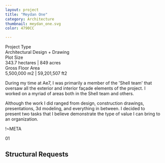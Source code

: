 ```yaml
---
layout: project
title: "Meydan One"
category: Architecture
thumbnail: meydan_one.svg
color: 4790CC

---
```


<div class="project-metadata grid-x">
  <div class="metadata-object cell small-8 grid-x">
    <div class="metadata-title cell small-6">
      Project Type
    </div>
    <div class="metadata-value cell small-6">
      Architectural Design + Drawing
    </div>
  </div>
  <div class="metadata-object cell small-8 grid-x">
    <div class="metadata-title cell small-6">
      Plot Size
    </div>
    <div class="metadata-value cell small-6">
      343.7 hectares | 849 acres
    </div>
  </div>
  <div class="metadata-object cell small-8 grid-x">
    <div class="metadata-title cell small-6">
      Gross Floor Area
    </div>
    <div class="metadata-value cell small-6">
      5,500,000 m2 | 59,201,507 ft2
    </div>
  </div>
</div>

<div class="project-intro">
  <p>During my time at Ae7, I was primarily a member of the 'Shell team' that oversaw all the exterior and interior façade elements of the project. I worked on a myriad of areas both in the Shell team and others.</p>
  <p>Although the work I did ranged from design, construction drawings, presentations, 3d modeling, and everything in between. I decided to present two tasks that I believe demonstrate the type of value I can bring to an organization.</p>
</div>

!~META

<div class="grid-x">
  <div class="section-header">
    <span class="section-number">01</span>
    <h2>Structural Requests</h2>
  </div>
</div>
